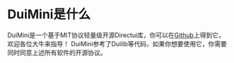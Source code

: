 # DuiMini是什么
DuiMini是一个基于MIT协议轻量级开源Directui库，你可以在[Github][1]上得到它，欢迎各位大牛来指导！
DuiMini参考了Duilib等代码，如果你想要使用它，你需要同时同意上述所有软件的开源协议。

[1]: https://github.com/mxwxz/DuiMini
